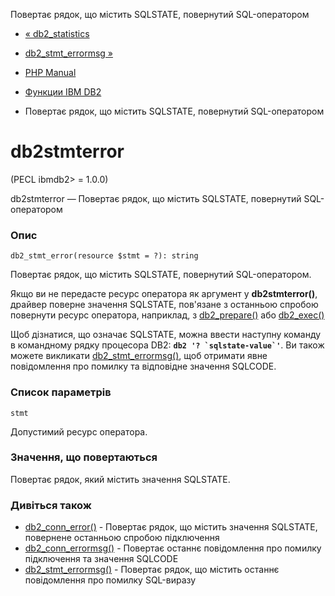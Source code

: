 Повертає рядок, що містить SQLSTATE, повернутий SQL-оператором

-   [« db2\_statistics](function.db2-statistics.html)
    
-   [db2\_stmt\_errormsg »](function.db2-stmt-errormsg.html)
    
-   [PHP Manual](index.html)
    
-   [Функции IBM DB2](ref.ibm-db2.html)
    
-   Повертає рядок, що містить SQLSTATE, повернутий SQL-оператором
    

# db2stmterror

(PECL ibmdb2> = 1.0.0)

db2stmterror — Повертає рядок, що містить SQLSTATE, повернутий SQL-оператором

### Опис

```methodsynopsis
db2_stmt_error(resource $stmt = ?): string
```

Повертає рядок, що містить SQLSTATE, повернутий SQL-оператором.

Якщо ви не передасте ресурс оператора як аргумент у **db2stmterror()**, драйвер поверне значення SQLSTATE, пов'язане з останньою спробою повернути ресурс оператора, наприклад, з [db2\_prepare()](function.db2-prepare.html) або [db2\_exec()](function.db2-exec.html)

Щоб дізнатися, що означає SQLSTATE, можна ввести наступну команду в командному рядку процесора DB2: **``db2 '? `sqlstate-value`'``**. Ви також можете викликати [db2\_stmt\_errormsg()](function.db2-stmt-errormsg.html), щоб отримати явне повідомлення про помилку та відповідне значення SQLCODE.

### Список параметрів

`stmt`

Допустимий ресурс оператора.

### Значення, що повертаються

Повертає рядок, який містить значення SQLSTATE.

### Дивіться також

-   [db2\_conn\_error()](function.db2-conn-error.html) - Повертає рядок, що містить значення SQLSTATE, повернене останньою спробою підключення
-   [db2\_conn\_errormsg()](function.db2-conn-errormsg.html) - Повертає останнє повідомлення про помилку підключення та значення SQLCODE
-   [db2\_stmt\_errormsg()](function.db2-stmt-errormsg.html) - Повертає рядок, що містить останнє повідомлення про помилку SQL-виразу
